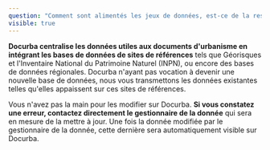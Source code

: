 ```yaml
---
question: "Comment sont alimentés les jeux de données, est-ce de la responsabilité des DDT(M)/DEAL de les mettre à jour?"
visible: true
---
```


**Docurba centralise les données utiles aux documents d'urbanisme en intégrant les bases de données de sites de références** tels que Géorisques et l'Inventaire National du Patrimoine Naturel (INPN), ou encore des bases de données régionales. Docurba n'ayant pas vocation à devenir une nouvelle base de données, nous vous transmettons les données existantes telles qu'elles appaissent sur ces sites de références.  

Vous n'avez pas la main pour les modifier sur Docurba. **Si vous constatez une erreur, contactez directement le gestionnaire de la donnée** qui sera en mesure de la mettre à jour. Une fois la donnée modifiée par le gestionnaire de la donnée, cette dernière sera automatiquement visible sur Docurba.
